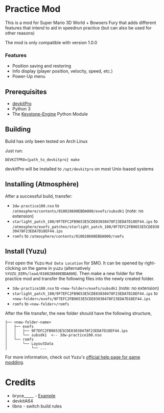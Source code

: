 # Practice Mod

This is a mod for Super Mario 3D World + Bowsers Fury that adds different features that intend to aid in speedrun practice (but can also be used for other reasons)

The mod is only compatible with version 1.0.0
### Features
- Position saving and restoring
- Info display (player position, velocity, speed, etc.)
- Power-Up menu

## Prerequisites

- [devkitPro](https://devkitpro.org/) 
- Python 3
- The [Keystone-Engine](https://www.keystone-engine.org/) Python Module

## Building

Build has only been tested on Arch Linux

Just run:
```
DEVKITPRO={path_to_devkitpro} make
```
devkitPro will be installed to `/opt/devkitpro` on most Unix-based systems

## Installing (Atmosphère)

After a successful build, transfer:

- `3dw-practice100.nso` to `/atmosphere/contents/010028600EBDA000/exefs/subsdk1` (note: no extension)
- `starlight_patch_100/9F7EFC2FB9653E5CDE03030478F23EDA7D18EF44.ips` to `/atmosphere/exefs_patches/starlight_patch_100/9F7EFC2FB9653E5CDE03030478F23EDA7D18EF44.ips`
- `romfs` to `/atmosphere/contents/010028600EBDA000/romfs`

## Install (Yuzu)

First open the Yuzu `Mod Data Location` for SMO. 
It can be opened by right-clicking on the game in yuzu (alternatively `%YUZU_DIR%/load/010028600EBDA000`). 
Then make a new folder for the practice mod and transfer the following files into the newly created folder.
- `3dw-practice100.nso` to `<new-folder>/exefs/subsdk1` (note: no extension)
- `starlight_patch_100/9F7EFC2FB9653E5CDE03030478F23EDA7D18EF44.ips` to `<new-folder>/exefs/9F7EFC2FB9653E5CDE03030478F23EDA7D18EF44.ips`
- `romfs` to `<new-folder>/romfs`

After the file transfer, the new folder should have the following structure,

```
├── <new-folder-name>
│   ├── exefs
│   │   ├── 9F7EFC2FB9653E5CDE03030478F23EDA7D18EF44.ips
│   │   └── subsdk1  <-- 3dw-practice100.nso
│   └── romfs
│       └── LayoutData
│           └── ...
```

For more information, check out Yuzu's [official help page for game modding](https://yuzu-emu.org/help/feature/game-modding/).

# Credits
- bryce_____ - [Example](https://github.com/brycewithfiveunderscores/Starlight-SMO-Example)
- devkitA64
- libnx - switch build rules